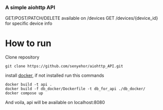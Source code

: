 ### A simple aiohttp API

GET/POST/PATCH/DELETE available on /devices
GET /devices/{device_id} for specific device info

# How to run

Clone repository

```
git clone https://github.com/senyehor/aiohttp_API.git
```

install [docker](https://docs.docker.com/engine/install/), if not installed
run this commands

```
docker build -t api .
docker build -f db_docker/Dockerfile -t db_for_api ./db_docker/
docker compose up
```

And voila, api will be available on localhost:8080